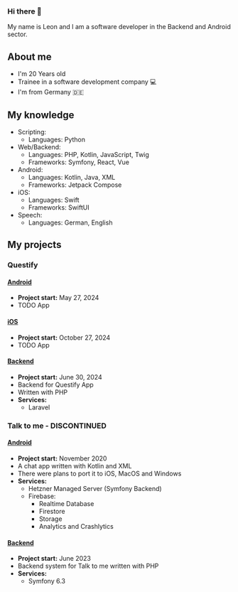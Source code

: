 ### Hi there 👋
My name is Leon and I am a software developer in the Backend and Android sector.

## About me
- I'm 20 Years old
- Trainee in a software development company 💻
- I'm from Germany 🇩🇪

## My knowledge
- Scripting:
  - Languages: Python
- Web/Backend:
  - Languages: PHP, Kotlin, JavaScript, Twig
  - Frameworks: Symfony, React, Vue
- Android:
  - Languages: Kotlin, Java, XML
  - Frameworks: Jetpack Compose
- iOS:
  - Languages: Swift
  - Frameworks: SwiftUI
- Speech:
  - Languages: German, English

## My projects
### Questify
#### [Android](https://github.com/LJZApps/Questify-Android)
- **Project start:** May 27, 2024
- TODO App
#### [iOS](https://github.com/LJZApps/questify-ios)
- **Project start:** October 27, 2024
- TODO App
#### [Backend](https://github.com/LJZApps/questify-api)
- **Project start:** June 30, 2024
- Backend for Questify App
- Written with PHP
- **Services:**
  - Laravel
### Talk to me - DISCONTINUED
#### [Android](https://github.com/LJZApps/talk-to-me-android)
- **Project start:** November 2020
- A chat app written with Kotlin and XML
- There were plans to port it to iOS, MacOS and Windows
- **Services:**
  - Hetzner Managed Server (Symfony Backend)
  - Firebase:
    - Realtime Database
    - Firestore
    - Storage
    - Analytics and Crashlytics
#### [Backend](https://github.com/LJZApps/talk-to-me-backend)
  - **Project start:** June 2023
  - Backend system for Talk to me written with PHP
  - **Services:**
    - Symfony 6.3
